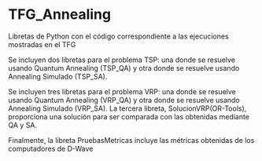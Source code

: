 # TFG_Annealing
Libretas de Python con el código correspondiente a las ejecuciones mostradas en el TFG

Se incluyen dos libretas para el problema TSP: una donde se resuelve usando Quantum Annealing (TSP_QA) y otra donde se resuelve usando Annealing Simulado (TSP_SA).

Se incluyen tres libretas para el problema VRP: una donde se resuelve usando Quantum Annealing (VRP_QA) y otra donde se resuelve usando Annealing Simulado (VRP_SA). La tercera libreta, SolucionVRP(OR-Tools), proporciona una solución para ser comparada con las obtenidas mediante QA y SA.

Finalmente, la libreta PruebasMetricas incluye las métricas obtenidas de los computadores de D-Wave

